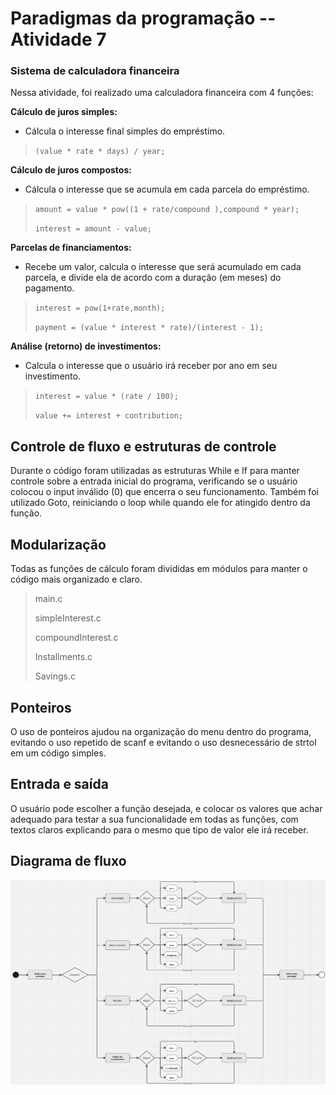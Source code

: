 # Paradigmas da programação -- Atividade 7

### Sistema de calculadora financeira 
Nessa atividade, foi realizado uma calculadora financeira com 4 funções:

**Cálculo de juros simples:**
- Cálcula o interesse final simples do empréstimo. 
> ` (value * rate * days) / year; `

**Cálculo de juros compostos:**
- Cálcula o interesse que se acumula em cada parcela do empréstimo. 
> ` amount = value * pow((1 + rate/compound ),compound * year); `
>
> ` interest = amount - value; `

**Parcelas de financiamentos:**
- Recebe um valor, calcula o interesse que será acumulado em cada parcela, e divide ela de acordo com a duração (em meses) do pagamento.
> ` interest = pow(1+rate,month); `
>
> ` payment = (value * interest * rate)/(interest - 1); `

**Análise (retorno) de investimentos:**
- Calcula o interesse que o usuário irá receber por ano em seu investimento. 
> ` interest = value * (rate / 100); `
>
> ` value += interest + contribution; `

## Controle de fluxo e estruturas de controle

Durante o código foram utilizadas as estruturas While e If para manter controle sobre a entrada inicial do programa, verificando se o usuário colocou o input inválido (0) que encerra o seu funcionamento.
Também foi utilizado Goto, reiniciando o loop while quando ele for atingido dentro da função.

## Modularização

Todas as funções de cálculo foram divididas em módulos para manter o código mais organizado e claro. 
> main.c
>
> simpleInterest.c
>
> compoundInterest.c
>
> Installments.c
>
> Savings.c

## Ponteiros

O uso de ponteiros ajudou na organização do menu dentro do programa, evitando o uso repetido de scanf e evitando o uso desnecessário de strtol em um código simples. 

## Entrada e saída 

O usuário pode escolher a função desejada, e colocar os valores que achar adequado para testar a sua funcionalidade em todas as funções, com textos claros explicando para o mesmo que tipo de valor ele irá receber.

## Diagrama de fluxo
![diagrama](https://github.com/PETROMYZONMONSTER/Simple-financial-Calc-C/blob/2069cad6697a8d561d17ffed11de88cde5322d08/diagrama.png "diagrama")
